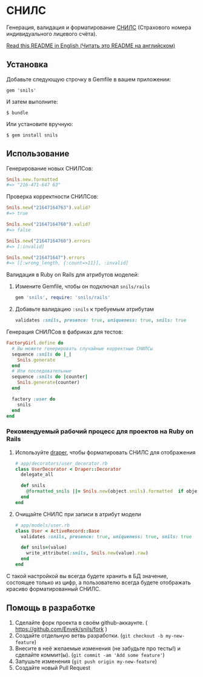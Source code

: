 СНИЛС
=====

Генерация, валидация и форматирование [СНИЛС] (Страхового номера индивидуального лицевого счёта).

[Read this README in English (Читать это README на английском)](README.ru.md)

## Установка

Добавьте следующую строчку в Gemfile в вашем приложении:

    gem 'snils'

И затем выполните:

    $ bundle

Или установите вручную:

    $ gem install snils

## Использование

Генерирование новых СНИЛСов:

```ruby
Snils.new.formatted
#=> "216-471-647 63"
```

Проверка корректности СНИЛСов:

```ruby
Snils.new("21647164763").valid?
#=> true

Snils.new("21647164760").valid?
#=> false

Snils.new("21647164760").errors
#=> [:invalid]

Snils.new("216471647").errors
#=> [[:wrong_length, {:count=>11}], :invalid]
```

Валидация в Ruby on Rails для атрибутов моделей:

1. Измените Gemfile, чтобы он подключал `snils/rails`

    ```ruby
    gem 'snils', require: 'snils/rails'
    ```

 2. Добавьте валидацию `:snils` к требуемым атрибутам

    ```ruby
    validates :snils, presence: true, uniqueness: true, snils: true
    ```

Генерация СНИЛСов в фабриках для тестов:

```ruby
FactoryGirl.define do
  # Вы можете генерировать случайные корректные СНИЛСы
  sequence :snils do |_|
    Snils.generate
  end
  # Или последовательные
  sequence :snils do |counter|
    Snils.generate(counter)
  end

  factory :user do
    snils
  end
end
```

### Рекомендуемый рабочий процесс для проектов на Ruby on Rails

 1. Используйте [draper], чтобы форматировать СНИЛС для отображения

    ```ruby
    # app/decorators/user_decorator.rb
    class UserDecorator < Draper::Decorator
      delegate_all

      def snils
        @formatted_snils ||= Snils.new(object.snils).formatted  if object.snils
      end
    end
    ```

 2. Очищайте СНИЛС при записи в атрибут модели

    ```ruby
    # app/models/user.rb
    class User < ActiveRecord::Base
      validates :snils, presence: true, uniqueness: true, snils: true

      def snils=(value)
        write_attribute(:snils, Snils.new(value).raw)
      end
    end
    ```

С такой настройкой вы всегда будете хранить в БД значение, состоящее только из цифр, а пользователю всегда будете отображать красиво форматированный СНИЛС.


## Помощь в разработке

1. Сделайте форк проекта в своём github-аккаунте. ( https://github.com/Envek/snils/fork )
2. Создайте отдельную ветвь разработки. (`git checkout -b my-new-feature`)
3. Внесите в неё желаемые изменения (не забудьте про тесты!) и сделайте коммит(ы). (`git commit -am 'Add some feature'`)
4. Запушьте изменения (`git push origin my-new-feature`)
5. Создайте новый Pull Request

[draper]: https://github.com/drapergem/draper
[СНИЛС]: http://ru.wikipedia.org/wiki/%D0%A1%D1%82%D1%80%D0%B0%D1%85%D0%BE%D0%B2%D0%BE%D0%B9_%D0%BD%D0%BE%D0%BC%D0%B5%D1%80_%D0%B8%D0%BD%D0%B4%D0%B8%D0%B2%D0%B8%D0%B4%D1%83%D0%B0%D0%BB%D1%8C%D0%BD%D0%BE%D0%B3%D0%BE_%D0%BB%D0%B8%D1%86%D0%B5%D0%B2%D0%BE%D0%B3%D0%BE_%D1%81%D1%87%D1%91%D1%82%D0%B0
